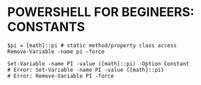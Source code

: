 # POWERSHELL FOR BEGINEERS: CONSTANTS

```shell
$pi = [math]::pi # static method/property class access
Remove-Variable -name pi -force

Set-Variable -name PI -value ([math]::pi) -Option Constant
# Error: Set-Variable -name PI -value ([math]::pi)
# Error: Remove-Variable PI -force
```
